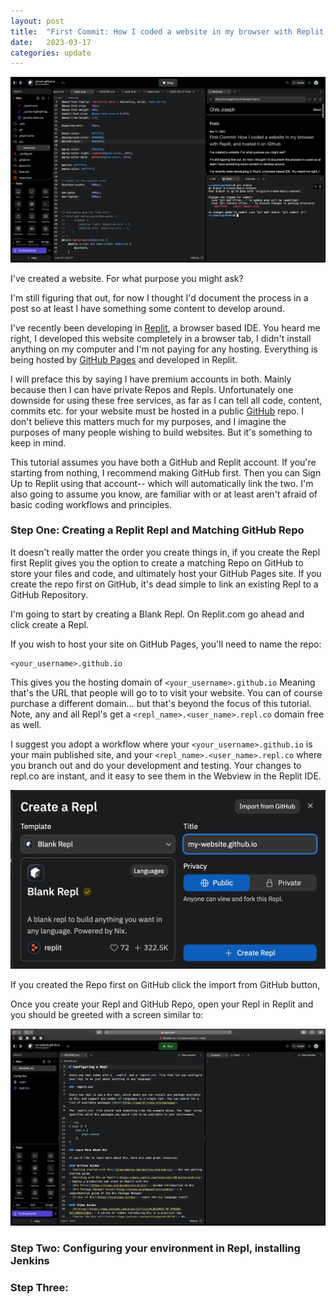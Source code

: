 ```yaml
---
layout: post
title:  "First Commit: How I coded a website in my browser with Replit, and hosted it on Github" 
date:   2023-03-17
categories: update
---
```


![](/post-assets/2023-03-17-First%20Commit/ReplitCoverPhoto.png)

I've created a website. For what purpose you might ask? 

I'm still figuring that out, for now I thought I'd document the process in a post so at least I have something some content to develop around. 

I've recently been developing in [Replit](replit.com), a browser based IDE. You heard me right, I developed this website completely in a browser tab, I didn't install anything on my computer and I'm not paying for any hosting. Everything is being hosted by [GitHub Pages](https://pages.github.com) and developed in Replit. 

I will preface this by saying I have premium accounts in both. Mainly because then I can have private Repos and Repls. Unfortunately one downside for using these free services, as far as I can tell all code, content, commits etc. for your website must be hosted in a public [GitHub](https://github.com) repo. I don't believe this matters much for my purposes, and I imagine the purposes of many people wishing to build websites. But it's something to keep in mind. 

This tutorial assumes you have both a GitHub and Replit account. If you're starting from nothing, I recommend making GitHub first. Then you can Sign Up to Replit using that account-- which will automatically link the two. I'm also going to assume you know, are familiar with or at least aren't afraid of basic coding workflows and principles. 

### Step One: Creating a Replit Repl and Matching GitHub Repo

It doesn't really matter the order you create things in, if you create the Repl first Replit gives you the option to create a matching Repo on GitHub to store your files and code, and ultimately host your GitHub Pages site. If you create the repo first on GitHub, it's dead simple to link an existing Repl to a GitHub Repository. 

I'm going to start by creating a Blank Repl. On Replit.com go ahead and click create a Repl.

If you wish to host your site on GitHub Pages, you'll need to name the repo: 

	<your_username>.github.io


This gives you the hosting domain of `<your_username>.github.io` Meaning that's the URL that people will go to to visit your website. You can of course purchase a different domain... but that's beyond the focus of this tutorial. Note, any and all Repl's get a `<repl_name>.<user_name>.repl.co` domain free as well.


I suggest you adopt a workflow where your `<your_username>.github.io` is your main published site, and your `<repl_name>.<user_name>.repl.co` where you branch out and do your development and testing. Your changes to repl.co are instant, and it easy to see them in the Webview in the Replit IDE. 

![](/post-assets/2023-03-17-First%20Commit/CreateARepl.png)

If you created the Repo first on GitHub click the import from GitHub button, 

Once you create your Repl and GitHub Repo, open your Repl in Replit and you should be greeted with a screen similar to: 

![](/post-assets/2023-03-17-First%20Commit/BlankRepl.png)



### Step Two: Configuring your environment in Repl, installing Jenkins



### Step Three: 


